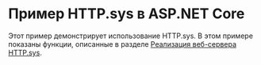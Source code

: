 # <a name="aspnet-core-httpsys-sample"></a>Пример HTTP.sys в ASP.NET Core

Этот пример демонстрирует использование HTTP.sys. В этом примере показаны функции, описанные в разделе [Реализация веб-сервера HTTP.sys](https://docs.microsoft.com/aspnet/core/fundamentals/servers/httpsys).
